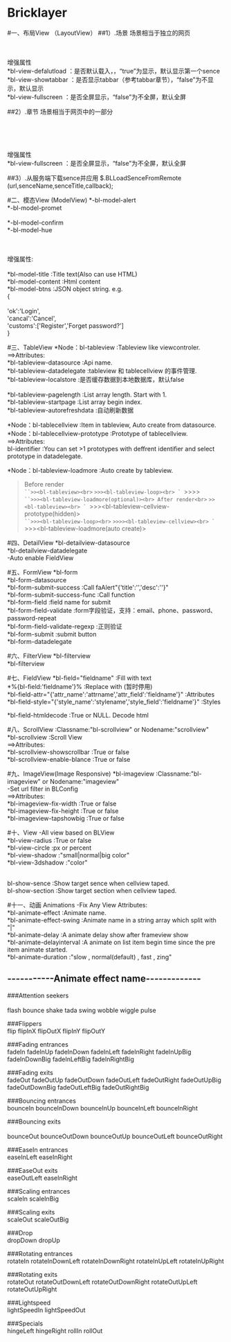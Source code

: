 # Bricklayer


#一、布局View （LayoutView）
##1）.场景
  场景相当于独立的网页<br>
  <sence bl-view-name="唯一识别名" bl-view-title="类似head.title"><br>
  </sence><br>

  增强属性<br>
  *bl-view-defalutload               	：是否默认载入，，“true”为显示，默认显示第一个sence<br>
  *bl-view-showtabbar                  ：是否显示tabbar（参考tabbar章节），“false”为不显示，默认显示<br>
  *bl-view-fullscreen                  ：是否全屏显示，“false”为不全屏，默认全屏<br>

##2）.章节
  场景相当于网页中的一部分<br><br>
  <section bl-view-name="唯一识别名" bl-view-title="类似head.title"><br>
  </section><br>

  增强属性<br>
  *bl-view-fullscreen                  ：是否全屏显示，“false”为不全屏，默认全屏<br>

##3）.从服务端下载sence并应用
  $.BLLoadSenceFromRemote (url,senceName,senceTitle,callback);<br>

#二、模态View (ModelView)
  *-bl-model-alert<br>
  *-bl-model-promet<br><br>
  *-bl-model-confirm<br>
  *-bl-model-hue<br>
  <model-alert bl-view-name="唯一识别名" bl-view-title="类似head.title"><br>
  </model-alert><br>
  
  增强属性:<br><br>
  *bl-model-title                		:Title text(Also can use HTML)<br>
  *bl-model-content			  	      	:Html content<br>
  *bl-model-btns                 		:JSON object string. e.g.<br>
  	{<br><br>
 														'ok':'Login',<br>
 														'cancal':'Cancel',<br>
 														'customs':['Register','Forget password?']<br>
 													}<br>

#三、TableView 
*Node：bl-tableview                     	:Tableview like viewcontroler.<br>
  ==>Attributes:<br>
  *bl-tableview-datasource        		:Api name.<br>
  *bl-tableview-datadelegate      		:tableview 和 tablecellview 的事件管理. <br>
  *bl-tableview-localstore        		:是否缓存数据到本地数据库，默认false<br>
 <br>
  *bl-tableview-pagelength        		:List array length. Start with 1.<br>
  *bl-tableview-startpage				    :List array begin index.<br>
  *bl-tableview-autorefreshdata	  	:自动刷新数据<br>
 
 
*Node：bl-tablecellview                 	:Item in tableview, Auto create from datasource. <br>
*Node：bl-tablecellview-prototype       	:Prototype of tablecellview.<br>
  ==>Attributes:<br>
  bl-identifier                  		:You can set >1 prototypes with deffrent identifier and select prototype in datadelegate.<br>

*Node：bl-tableview-loadmore            	:Auto create by tableview.<br>

  >Before render<br>
  ` ``>><bl-tableview><br>
  ` ``>>><bl-tableview-loop><br>
  ` ``>>>><bl-tableview-cellview-prototype><br>
  ` ``>>><bl-tableview-loadmore(optional)><br>
  >After render<br>
  ` ``>><bl-tableview><br>
  ` ``>>><bl-tableview-cellview-prototype(hidden)><br>
  ` ``>>><bl-tableview-loop><br>
  ` ``>>>><bl-tableview-cellview><br>
  ` ``>>><bl-tableview-loadmore(auto create)><br>

#四、DetailView
*bl-detailview-datasource<br>
*bl-detailview-datadelegate<br>
-Auto enable FieldView<br>

#五、FormView
*bl-form<br>
*bl-form-datasource<br>
*bl-form-submit-success					           :Call faAlert"{'title':'','desc':''}"<br>
*bl-form-submit-success-func   			       :Call function<br>
*bl-form-field                             :field name for submit<br>
*bl-form-field-validate 				           :form字段验证，支持：email、phone、password、password-repeat<br>
*bl-form-field-validate-regexp 			       :正则验证<br>
*bl-form-submit                            :submit button<br>
*bl-form-datadelegate<br>

#六、FilterView
*bl-filterview<br>
*bl-filterview<br>

#七、FieldView
*bl-field="fieldname"											                      	:Fill with text<br>
*%{bl-field:'fieldname'}%										                    	:Replace with (暂时停用)<br>
*bl-field-attr="{'attr_name':'attrname','attr_field':'fieldname'}"	    	:Attributes<br>
*bl-field-style="{'style_name':'stylename','style_field':'fieldname'}"  	:Styles<br>
  
*bl-field-htmldecode             :True or NULL. Decode html<br>

#八、ScrollView 												  :Classname:"bl-scrollview" or Nodename:"scrollview"<br>
*bl-scrollview														:Scroll View<br>
  ==>Attributes:<br>
  *bl-scrollview-showscrollbar										:True or false<br>
  *bl-scrollview-enable-blance										:True or false<br>

#九、ImageView(Image Responsive)
*bl-imageview 														:Classname:"bl-imageview" or Nodename:"imageview"<br>
-Set url filter in BLConfig<br>
  ==>Attributes:<br>
  *bl-imageview-fix-width											:True or false<br>
  *bl-imageview-fix-height											:True or false<br>
  *bl-imageview-tapshowbig											:True or false<br>

#十、View
-All view based on BLView<br>
*bl-view-radius 						:True or false<br>
*bl-view-circle 						:px or percent<br>
*bl-view-shadow 						:"small|normal|big color" <br>
*bl-view-3dshadow 					:"color"<br><br>

bl-show-sence                  		:Show target sence when cellview taped.<br>
 bl-show-section                		:Show target section when cellview taped.<br>
 
 
#十一、动画 Animations
-Fix Any View
  Attributes:<br>
  *bl-animate-effect 					:Animate name. <br>
  *bl-animate-effect-swing				:Animate name in a string array which split with "|"<br>
  *bl-animate-delay 					:A animate delay show after frameview show<br>
  *bl-animate-delayinterval			:A animate on list item begin time since the pre item animate started.<br>
  *bl-animate-duration                 :"slow , normal(default) , fast , zing"<br>
  
  -----------Animate effect name-------------
  ------
###Attention seekers<br><br>
  flash bounce shake tada swing wobble wiggle pulse

###Flippers<br>
  flip flipInX flipOutX flipInY flipOutY

###Fading entrances<br>
  fadeIn fadeInUp fadeInDown fadeInLeft fadeInRight fadeInUpBig fadeInDownBig fadeInLeftBig fadeInRightBig

###Fading exits<br>
  fadeOut fadeOutUp fadeOutDown fadeOutLeft fadeOutRight fadeOutUpBig fadeOutDownBig fadeOutLeftBig fadeOutRightBig

###Bouncing entrances<br>
  bounceIn bounceInDown bounceInUp bounceInLeft bounceInRight

###Bouncing exits<br><br>
  bounceOut bounceOutDown bounceOutUp bounceOutLeft bounceOutRight

###EaseIn entrances<br>
  easeInLeft easeInRight

###EaseOut exits<br>
  easeOutLeft easeInRight

###Scaling entrances<br>
  scaleIn scaleInBig

###Scaling exits<br>
  scaleOut scaleOutBig

###Drop<br>
  dropDown dropUp

###Rotating entrances<br>
  rotateIn rotateInDownLeft rotateInDownRight rotateInUpLeft rotateInUpRight

###Rotating exits<br>
  rotateOut rotateOutDownLeft rotateOutDownRight rotateOutUpLeft rotateOutUpRight

###Lightspeed<br>
  lightSpeedIn lightSpeedOut

###Specials<br>
  hingeLeft hingeRight rollIn rollOut


